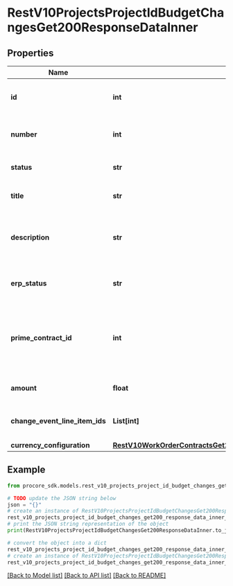 # RestV10ProjectsProjectIdBudgetChangesGet200ResponseDataInner


## Properties

Name | Type | Description | Notes
------------ | ------------- | ------------- | -------------
**id** | **int** | Unique identifier for the budget change | [optional] 
**number** | **int** | Number field of the budget change | [optional] 
**status** | **str** | Status of the budget change | [optional] 
**title** | **str** | Title of budget change | [optional] 
**description** | **str** | Description of the budget change in HTML format | [optional] 
**erp_status** | **str** | Displays the state the ERP entity is in. | [optional] 
**prime_contract_id** | **int** | Unique identifier for the prime contract this budget change is associated with | [optional] 
**amount** | **float** | Total amount of adjustments | [optional] 
**change_event_line_item_ids** | **List[int]** | List of change event line item ids | [optional] 
**currency_configuration** | [**RestV10WorkOrderContractsGet200ResponseInnerCurrencyConfiguration**](RestV10WorkOrderContractsGet200ResponseInnerCurrencyConfiguration.md) |  | [optional] 

## Example

```python
from procore_sdk.models.rest_v10_projects_project_id_budget_changes_get200_response_data_inner import RestV10ProjectsProjectIdBudgetChangesGet200ResponseDataInner

# TODO update the JSON string below
json = "{}"
# create an instance of RestV10ProjectsProjectIdBudgetChangesGet200ResponseDataInner from a JSON string
rest_v10_projects_project_id_budget_changes_get200_response_data_inner_instance = RestV10ProjectsProjectIdBudgetChangesGet200ResponseDataInner.from_json(json)
# print the JSON string representation of the object
print(RestV10ProjectsProjectIdBudgetChangesGet200ResponseDataInner.to_json())

# convert the object into a dict
rest_v10_projects_project_id_budget_changes_get200_response_data_inner_dict = rest_v10_projects_project_id_budget_changes_get200_response_data_inner_instance.to_dict()
# create an instance of RestV10ProjectsProjectIdBudgetChangesGet200ResponseDataInner from a dict
rest_v10_projects_project_id_budget_changes_get200_response_data_inner_from_dict = RestV10ProjectsProjectIdBudgetChangesGet200ResponseDataInner.from_dict(rest_v10_projects_project_id_budget_changes_get200_response_data_inner_dict)
```
[[Back to Model list]](../README.md#documentation-for-models) [[Back to API list]](../README.md#documentation-for-api-endpoints) [[Back to README]](../README.md)


